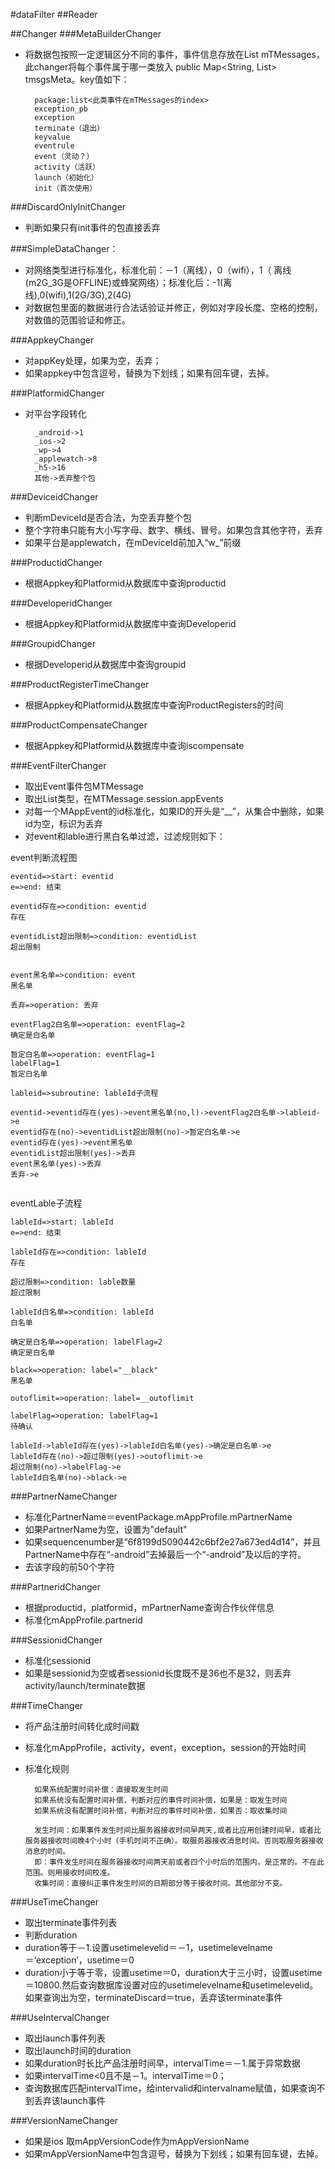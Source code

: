 #dataFilter
##Reader

##Changer
###MetaBuilderChanger
* 将数据包按照一定逻辑区分不同的事件，事件信息存放在List<MTMessage> mTMessages，此changer将每个事件属于哪一类放入 public Map<String, List<Integer>> tmsgsMeta。key值如下：
	
		package:list<此类事件在mTMessages的index>
		exception_pb
		exception
		terminate（退出）
		keyvalue
		eventrule
		event（灵动？）
		activity（活跃）
		launch（初始化）
		init（首次使用）

###DiscardOnlyInitChanger
* 判断如果只有init事件的包直接丢弃

###SimpleDataChanger：
* 对网络类型进行标准化，标准化前：－1（离线），0（wifi），1（ 离线(m2G_3G是OFFLINE)或蜂窝网络）；标准化后：-1(离线),0(wifi),1(2G/3G),2(4G) 
* 对数据包里面的数据进行合法话验证并修正，例如对字段长度、空格的控制，对数值的范围验证和修正。

###AppkeyChanger
* 对appKey处理，如果为空，丢弃；
* 如果appkey中包含逗号，替换为下划线；如果有回车键，去掉。

###PlatformidChanger
* 对平台字段转化
		
		_android->1
		_ios->2
		_wp->4
		_applewatch->8
		_h5->16
		其他->丢弃整个包

###DeviceidChanger
* 判断mDeviceId是否合法，为空丢弃整个包
* 整个字符串只能有大小写字母、数字、横线、冒号。如果包含其他字符，丢弃
* 如果平台是applewatch，在mDeviceId前加入“w_”前缀

###ProductidChanger
* 根据Appkey和Platformid从数据库中查询productid

###DeveloperidChanger
* 根据Appkey和Platformid从数据库中查询Developerid

###GroupidChanger
* 根据Developerid从数据库中查询groupid

###ProductRegisterTimeChanger
* 根据Appkey和Platformid从数据库中查询ProductRegisters的时间

###ProductCompensateChanger
* 根据Appkey和Platformid从数据库中查询iscompensate

###EventFilterChanger

* 取出Event事件包MTMessage
* 取出List<MAppEvent>类型，在MTMessage.session.appEvents
* 对每一个MAppEvent的id标准化，如果ID的开头是“__”，从集合中删除，如果id为空，标识为丢弃
* 对event和lable进行黑白名单过滤，过滤规则如下：

event判断流程图
	
```flow
eventid=>start: eventid
e=>end: 结束
	
eventid存在=>condition: eventid
存在
	
eventidList超出限制=>condition: eventidList
超出限制
	
	
event黑名单=>condition: event
黑名单
	
丢弃=>operation: 丢弃
	
eventFlag2白名单=>operation: eventFlag=2
确定是白名单
	
暂定白名单=>operation: eventFlag=1
labelFlag=1
暂定白名单
	
lableid=>subroutine: lableId子流程
	
eventid->eventid存在(yes)->event黑名单(no,l)->eventFlag2白名单->lableid->e
eventid存在(no)->eventidList超出限制(no)->暂定白名单->e
eventid存在(yes)->event黑名单
eventidList超出限制(yes)->丢弃
event黑名单(yes)->丢弃
丢弃->e
	
```

eventLable子流程


```flow
lableId=>start: lableId
e=>end: 结束
	
lableId存在=>condition: lableId
存在
	
超过限制=>condition: lable数量
超过限制
	
lableId白名单=>condition: lableId
白名单
	
确定是白名单=>operation: labelFlag=2
确定是白名单
	
black=>operation: label="__black"
黑名单
	
outoflimit=>operation: label=__outoflimit
	
labelFlag=>operation: labelFlag=1
待确认
	
lableId->lableId存在(yes)->lableId白名单(yes)->确定是白名单->e
lableId存在(no)->超过限制(yes)->outoflimit->e
超过限制(no)->labelFlag->e
lableId白名单(no)->black->e
```
		
###PartnerNameChanger
* 标准化PartnerName＝eventPackage.mAppProfile.mPartnerName
* 如果PartnerName为空，设置为"default"
* 如果sequencenumber是“6f8199d5090442c6bf2e27a673ed4d14”，并且PartnerName中存在“-android”去掉最后一个“-android”及以后的字符。
* 去该字段的前50个字符

###PartneridChanger
* 根据productid，platformid，mPartnerName查询合作伙伴信息
* 标准化mAppProfile.partnerid 

###SessionidChanger
* 标准化sessionid
* 如果是sessionid为空或者sessionid长度既不是36也不是32，则丢弃activity/launch/terminate数据

###TimeChanger
* 将产品注册时间转化成时间戳
* 标准化mAppProfile，activity，event，exception，session的开始时间
* 标准化规则
		
		如果系统配置时间补偿：直接取发生时间
		如果系统没有配置时间补偿，判断对应的事件时间补偿，如果是：取发生时间
		如果系统没有配置时间补偿，判断对应的事件时间补偿，如果否：取收集时间
		
		发生时间：如果事件发生时间比服务器接收时间早两天,或者比应用创建时间早，或者比服务器接收时间晚4个小时（手机时间不正确）。取服务器接收消息时间。否则取服务器接收消息的时间。
		即：事件发生时间在服务器接收时间两天前或者四个小时后的范围内，是正常的。不在此范围。则用接收时间校准。
		收集时间：直接纠正事件发生时间的日期部分等于接收时间。其他部分不变。

###UseTimeChanger
* 取出terminate事件列表
* 判断duration
* duration等于－1.设置usetimelevelid＝－1，usetimelevelname＝‘exception’，usetime＝0
* duration小于等于零，设置usetime＝0，duration大于三小时，设置usetime＝10800.然后查询数据库设置对应的usetimelevelname和usetimelevelid。如果查询出为空，terminateDiscard＝true，丢弃该terminate事件

###UseIntervalChanger
* 取出launch事件列表
* 取出launch时间的duration
* 如果duration时长比产品注册时间早，intervalTime＝－1.属于异常数据
* 如果intervalTime<0且不是－1。intervalTime＝0；
* 查询数据库匹配intervalTime，给intervalid和intervalname赋值，如果查询不到丢弃该launch事件

###VersionNameChanger
* 如果是ios 取mAppVersionCode作为mAppVersionName
* 如果mAppVersionName中包含逗号，替换为下划线；如果有回车键，去掉。


